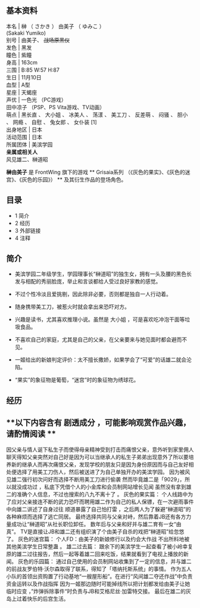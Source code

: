 **基本资料**  
---  
本名  |  榊  （  さかき  ）  由美子  （  ゆみこ  ）    
(Sakaki Yumiko)  
别号  |  由美子、 ~~战场原黑仪~~  
发色  |  黑发   
瞳色  |  紫瞳   
身高  |  163cm   
三围  |  B:85 W:57 H:87   
生日  |  11月10日   
血型  |  A型   
星座  |  天蝎座   
声优  |  一色光  （PC游戏）   
田中凉子  （PSP、PS Vita游戏、TV动画）  
萌点  |  黑长直  、  大小姐  、  冰美人  、  荡漾  、  美工刀  、  反差萌  、  闷骚  、  胆小  、  网瘾  、  自慰  、  兔女郎  、  女仆装  [1]   
出身地区  |  日本   
活动范围  |  日本   
所属团体  |  美滨学园   
**亲属或相关人**  
风见雄二、榊道昭  
  
**榊由美子** 是  FrontWing  旗下的游戏 ** Grisaia系列  （《灰色的果实》、《灰色的迷宫》、《灰色的乐园》） **
及其衍生作品的登场角色。

##  目录

  * 1  简介 
  * 2  经历 
  * 3  外部链接 
  * 4  注释 

##  简介

  * 美滨学园二年级学生，学园理事长“榊道昭”的独生女，拥有一头及腰的黑色长发与相配的秀丽脸庞，举止和言谈都给人受过良好家教的感觉。 

  * 不过个性冷淡且爱挑剔，因此除非必要，否则都是独自一人行动着。 

  * 随身携带美工刀，被惹火时就会拿出来恐吓对方。 

  * 兴趣是读书，尤其喜欢推理小说。虽然是  大小姐  ，可是喜欢吃冲泡干面等垃圾食品。 

  * 不喜欢自己的家庭，尤其是自己的父亲，在父亲要来与她见面时都会避而不见。 

  * 一姬给出的新娘判定评价：太不擅长撒娇，如果学会了“可爱”的话雄二就会沦陷。 

  * “果实”的象征物是葡萄，“迷宫”时的象征物为绣球花。 

##  经历

**以下内容含有 剧透成分  ，可能影响观赏作品兴趣，请酌情阅读 **  
---  
因父亲与情人诞下私生子而使得母亲精神受到打击而痛恨父亲，意外听到家里佣人聊天得知父亲突然对自己好是因为可以当继承人的私生子弟弟出现意外了所以要培养新的继承人而再次痛恨父亲，发现学校的朋友只是因为身份原因而与自己友好相处便选择了用美工刀伤人，然后被送进了为自己单独开办的美滨学园。
因为被风见雄二强行初次问好而选择不断用美工刀进行偷袭  然而毕竟雄二是「9029」，所以就没成功过  ，私底下凭借个人的小金库和会员制网站增长见闻
虽然没有拿到雄二的准确个人信息，不过也搜索的八九不离十了  。  灰色的果实篇：
个人线路中为了应对父亲接连不断的武力恐吓而聘用雄二作为自己的私人保镖，在一次避雨事件中向雄二讲述了自身过往  顺道暴露了自己怕打雷
，之后两人为了躲避“榊道昭”的各种麻烦而选择了逃亡同居。  最终选择共同与父亲对峙，然后靠着JB还有各方力量成功让“榊道昭”从社长职位卸任。
数年后与父亲和好并与雄二育有一女“由真”。  TV是直接让JB和雄二还有组织演了个由美子自杀的戏把“榊道昭”给忽悠了。  灰色的迷宫篇：
个人FD：由美子的新娘修行以及约会大作战  不出所料地被其他美滨学生日常整蛊  。  雄二过去篇：
跟余下的美滨学生一起查看了被小岭幸复原的雄二过往报告，然后一起等着雄二回来吃饭，结果就看到了电视上播放的新闻。  灰色的乐园篇：
通过自己使用的会员制网站收集到了一定的信息，并与雄二的前战友罗伯特·沃尔森取得了联系，得知了「塔纳托斯系统」的事情。
作为五人小队的首领出资购置了行动基地“一艘屋形船”。在进行“风间雄二夺还作战”中负责资金运转以及作战指挥
因为一姬那边随时可能掉线所以把计划都发给由美子让她临时应变  ，”炸弹拆除事件“时负责与JB和艾格尼丝·加雷特交接。
最后在雄二的灰岛上过着快乐的后宫生活。  
  